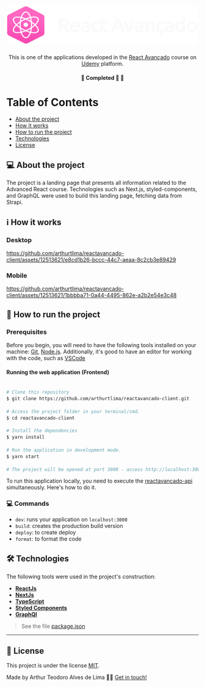 <h1 align="center">
     <img title="Icone dt money" src="./public/img/logo.svg" width="500" height="100" alt="React avançado">
</h1>

<p align="center">
  This is one of the applications developed in the <a href="https://reactavancado.com.br/" target="_blank">React Avançado</a> course on <a href="https://www.udemy.com/" target="_blank">Udemy</a> platform.
</p>

<h4 align="center">
	🚧 Completed 🚀 🚧
</h4>

Table of Contents
=================
<!--ts-->
   * [About the project](#-about-the-project)
   * [How it works](#-how-it-works)
   * [How to run the project](#-how-to-run-the-project)
   * [Technologies](#-technologies)
   * [License](#user-content--licença)
<!--te-->


## 💻 About the project

<p>The project is a landing page that presents all information related to the Advanced React course. Technologies such as Next.js, styled-components, and GraphQL were used to build this landing page, fetching data from Strapi.</p>

## ℹ️ How it works

### Desktop
https://github.com/arthurtlima/reactavancado-client/assets/12513621/e8cd1b26-bccc-44c7-aeaa-8c2cb3e89429

### Mobile
https://github.com/arthurtlima/reactavancado-client/assets/12513621/1bbbba71-0a44-4495-862e-a2b2e54e3c48


## 🚀 How to run the project

### Prerequisites

Before you begin, you will need to have the following tools installed on your machine:
[Git](https://git-scm.com), [Node.js](https://nodejs.org/en/).
Additionally, it's good to have an editor for working with the code, such as [VSCode](https://code.visualstudio.com/)

#### Running the web application (Frontend)

```bash

# Clone this repository
$ git clone https://github.com/arthurtlima/reactavancado-client.git

# Access the project folder in your terminal/cmd.
$ cd reactavancado-client

# Install the dependencies
$ yarn install

# Run the application in development mode.
$ yarn start

# The project will be opened at port 3000 - access http://localhost:3000

```

<p>To run this application locally, you need to execute the <a href="https://github.com/arthurtlima/reactavancado-api">reactavancado-api</a> simultaneously. Here's how to do it.</p>

### 💻 Commands

- `dev`: runs your application on `localhost:3000`
- `build`: creates the production build version
- `deploy`: to create deploy
- `format`: to format the code

## 🛠 Technologies

The following tools were used in the project's construction:

-   **[ReactJs](https://pt-br.reactjs.org/)**
-   **[NextJs](https://nextjs.org/)**
-   **[TypeScript](https://www.typescriptlang.org/)**
-   **[Styled Components](https://styled-components.com/)**
-   **[GraphQl](https://graphql.org/)**

> See the file  [package.json](https://github.com/arthurtlima/reactavancado-client/blob/main/package.json)

---

## 📝 License

This project is under the license [MIT](./LICENSE).

Made by Arthur Teodoro Alves de Lima 👋🏽 [Get in touch!](https://www.linkedin.com/in/arthurtlima/)
